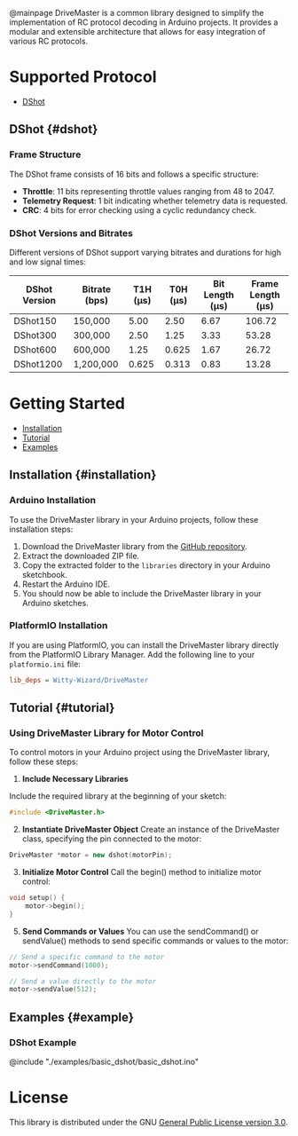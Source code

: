 @mainpage
DriveMaster is a common library designed to simplify the implementation of RC protocol decoding in Arduino projects. It provides a modular and extensible architecture that allows for easy integration of various RC protocols.

# Supported Protocol

- [DShot](#dshot)

## DShot {#dshot}

### Frame Structure
The DShot frame consists of 16 bits and follows a specific structure:

- **Throttle**: 11 bits representing throttle values ranging from 48 to 2047.
- **Telemetry Request**: 1 bit indicating whether telemetry data is requested.
- **CRC**: 4 bits for error checking using a cyclic redundancy check.

### DShot Versions and Bitrates
Different versions of DShot support varying bitrates and durations for high and low signal times:

| DShot Version | Bitrate (bps) | T1H (µs) | T0H (µs) | Bit Length (µs) | Frame Length (µs) |
|---------------|----------------|----------|----------|-----------------|-------------------|
| DShot150      | 150,000        | 5.00     | 2.50     | 6.67            | 106.72            |
| DShot300      | 300,000        | 2.50     | 1.25     | 3.33            | 53.28             |
| DShot600      | 600,000        | 1.25     | 0.625    | 1.67            | 26.72             |
| DShot1200     | 1,200,000      | 0.625    | 0.313    | 0.83            | 13.28             |



# Getting Started
- [Installation](#installation)
- [Tutorial](#tutorial)
- [Examples](#example)

## Installation {#installation}

### Arduino Installation

To use the DriveMaster library in your Arduino projects, follow these installation steps:

1. Download the DriveMaster library from the [GitHub repository](https://github.com/Witty-Wizard/DriveMaster).
2. Extract the downloaded ZIP file.
3. Copy the extracted folder to the `libraries` directory in your Arduino sketchbook.
4. Restart the Arduino IDE.
5. You should now be able to include the DriveMaster library in your Arduino sketches.

### PlatformIO Installation

If you are using PlatformIO, you can install the DriveMaster library directly from the PlatformIO Library Manager. Add the following line to your `platformio.ini` file:

```ini
lib_deps = Witty-Wizard/DriveMaster
```
## Tutorial {#tutorial}

### Using DriveMaster Library for Motor Control

To control motors in your Arduino project using the DriveMaster library, follow these steps:

1. **Include Necessary Libraries**

Include the required library at the beginning of your sketch:
```cpp
#include <DriveMaster.h>
```

2. **Instantiate DriveMaster Object**
Create an instance of the DriveMaster class, specifying the pin connected to the motor:

```cpp
DriveMaster *motor = new dshot(motorPin);
```

3. **Initialize Motor Control**
Call the begin() method to initialize motor control:

```cpp
void setup() {
    motor->begin();
}
```

5. **Send Commands or Values**
You can use the sendCommand() or sendValue() methods to send specific commands or values to the motor:

```cpp
// Send a specific command to the motor
motor->sendCommand(1000);

// Send a value directly to the motor
motor->sendValue(512);
```

## Examples {#example}

### DShot Example
@include "./examples/basic_dshot/basic_dshot.ino"

# License
This library is distributed under the GNU [General Public License version 3.0](https://www.gnu.org/licenses/gpl-3.0.html).
